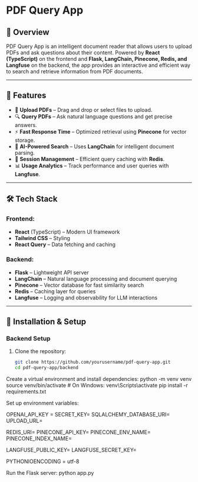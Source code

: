 # PDF Query App

## 📖 Overview
PDF Query App is an intelligent document reader that allows users to upload PDFs and ask questions about their content. Powered by **React (TypeScript)** on the frontend and **Flask, LangChain, Pinecone, Redis, and Langfuse** on the backend, the app provides an interactive and efficient way to search and retrieve information from PDF documents.

---

## 🚀 Features
- 📂 **Upload PDFs** – Drag and drop or select files to upload.
- 🔍 **Query PDFs** – Ask natural language questions and get precise answers.
- ⚡ **Fast Response Time** – Optimized retrieval using **Pinecone** for vector storage.
- 🧠 **AI-Powered Search** – Uses **LangChain** for intelligent document parsing.
- 🎯 **Session Management** – Efficient query caching with **Redis**.
- 📊 **Usage Analytics** – Track performance and user queries with **Langfuse**.

---

## 🛠️ Tech Stack
### **Frontend:**
- **React** (TypeScript) – Modern UI framework
- **Tailwind CSS** – Styling
- **React Query** – Data fetching and caching

### **Backend:**
- **Flask** – Lightweight API server
- **LangChain** – Natural language processing and document querying
- **Pinecone** – Vector database for fast similarity search
- **Redis** – Caching layer for queries
- **Langfuse** – Logging and observability for LLM interactions

---

## 🎯 Installation & Setup

### **Backend Setup**
1. Clone the repository:
   ```bash
   git clone https://github.com/yourusername/pdf-query-app.git
   cd pdf-query-app/backend


Create a virtual environment and install dependencies:
python -m venv venv
source venv/bin/activate   # On Windows: venv\Scripts\activate
pip install -r requirements.txt

Set up environment variables:


OPENAI_API_KEY = 
SECRET_KEY=
SQLALCHEMY_DATABASE_URI=
UPLOAD_URL=
 
REDIS_URI=
PINECONE_API_KEY= 
PINECONE_ENV_NAME=
PINECONE_INDEX_NAME=
 
LANGFUSE_PUBLIC_KEY= 
LANGFUSE_SECRET_KEY= 

PYTHONIOENCODING = utf-8


Run the Flask server:
python app.py